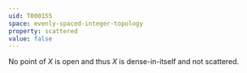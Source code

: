 ```yaml
---
uid: T000155
space: evenly-spaced-integer-topology
property: scattered
value: false
---
```

No point of $X$ is open and thus $X$ is dense-in-itself and not scattered.

